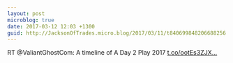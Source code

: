 ```yaml
---
layout: post
microblog: true
date: 2017-03-12 12:03 +1300
guid: http://JacksonOfTrades.micro.blog/2017/03/11/t840699848206688256.html
---
```

RT @ValiantGhostCom: A timeline of A Day 2 Play 2017 [t.co/ootEs3ZJX...](https://t.co/ootEs3ZJXN)
